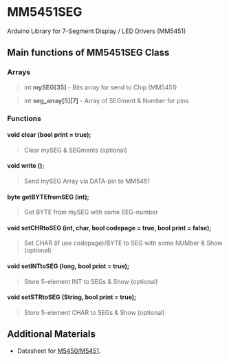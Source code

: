 # MM5451SEG
Arduino Library for 7-Segment Display / LED Drivers (MM5451)

## Main functions of **MM5451SEG** Class

### Arrays

>int **mySEG[35]** - Bits array for send to Chip (MM5451)

>int **seg_array[5][7]** - Array of SEGment & Number for pins

### Functions

#### void **clear** (bool print = true);
> Clear mySEG & SEGments (optional)

#### void **write** (); 
> Send mySEG Array via DATA-pin to MM5451

#### byte **getBYTEfromSEG** (int); 
> Get BYTE from mySEG with some SEG-number

#### void **setCHRtoSEG** (int, char, bool codepage = true, bool print = false); 
> Set CHAR (if use codepage)/BYTE to SEG with some NUMber & Show (optional)

#### void **setINTtoSEG** (long, bool print = true); 
> Store 5-element INT to SEGs & Show (optional)

#### void **setSTRtoSEG** (String, bool print = true); 
> Store 5-element CHAR to SEGs & Show (optional)


## Additional Materials

- Datasheet for [M5450/M5451](https://github.com/3akep/MM5451SEG/blob/master/M5451B7.pdf).
